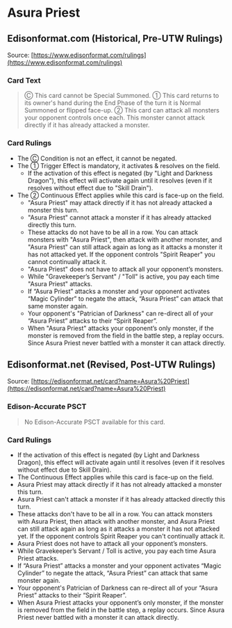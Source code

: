 # Asura Priest

## Edisonformat.com (Historical, Pre-UTW Rulings)

Source: [https://www.edisonformat.com/rulings](https://www.edisonformat.com/rulings)

### Card Text

> Ⓒ This card cannot be Special Summoned. ① This card returns to its owner's hand during the End Phase of the turn it is Normal Summoned or flipped face-up. ② This card can attack all monsters your opponent controls once each. This monster cannot attack directly if it has already attacked a monster.

### Card Rulings

*   The Ⓒ Condition is not an effect, it cannot be negated.
*   The ① Trigger Effect is mandatory, it activates & resolves on the field.
    *   If the activation of this effect is negated (by "Light and Darkness Dragon"), this effect will activate again until it resolves (even if it resolves without effect due to "Skill Drain").
*   The ② Continuous Effect applies while this card is face-up on the field.
    *   "Asura Priest" may attack directly if it has not already attacked a monster this turn.
    *   "Asura Priest" cannot attack a monster if it has already attacked directly this turn.
    *   These attacks do not have to be all in a row. You can attack monsters with "Asura Priest", then attack with another monster, and "Asura Priest" can still attack again as long as it attacks a monster it has not attacked yet. If the opponent controls "Spirit Reaper" you cannot continually attack it.
    *   "Asura Priest" does not have to attack all your opponent’s monsters.
    *   While "Gravekeeper’s Servant" / "Toll" is active, you pay each time "Asura Priest" attacks.
    *   If “Asura Priest” attacks a monster and your opponent activates “Magic Cylinder” to negate the attack, “Asura Priest” can attack that same monster again.
    *   Your opponent's "Patrician of Darkness" can re-direct all of your “Asura Priest” attacks to their “Spirit Reaper”.
    *   When "Asura Priest" attacks your opponent’s only monster, if the monster is removed from the field in the battle step, a replay occurs. Since Asura Priest never battled with a monster it can attack directly.

## Edisonformat.net (Revised, Post-UTW Rulings)

Source: [https://edisonformat.net/card?name=Asura%20Priest](https://edisonformat.net/card?name=Asura%20Priest)

### Edison-Accurate PSCT

> No Edison-Accurate PSCT available for this card.

### Card Rulings

*   If the activation of this effect is negated (by Light and Darkness Dragon), this effect will activate again until it resolves (even if it resolves without effect due to Skill Drain).
*   The Continuous Effect applies while this card is face-up on the field.
*   Asura Priest may attack directly if it has not already attacked a monster this turn.
*   Asura Priest can't attack a monster if it has already attacked directly this turn.
*   These attacks don't have to be all in a row. You can attack monsters with Asura Priest, then attack with another monster, and Asura Priest can still attack again as long as it attacks a monster it has not attacked yet. If the opponent controls Spirit Reaper you can't continually attack it.
*   Asura Priest does not have to attack all your opponent’s monsters.
*   While Gravekeeper’s Servant / Toll is active, you pay each time Asura Priest attacks.
*   If “Asura Priest” attacks a monster and your opponent activates “Magic Cylinder” to negate the attack, “Asura Priest” can attack that same monster again.
*   Your opponent's Patrician of Darkness can re-direct all of your “Asura Priest” attacks to their “Spirit Reaper”.
*   When Asura Priest attacks your opponent’s only monster, if the monster is removed from the field in the battle step, a replay occurs. Since Asura Priest never battled with a monster it can attack directly.
            